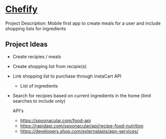 # [Chefify](https://github.com/Zarlengo/Project_1)

Project Description: Mobile first app to create meals for a user and include shopping lists for ingredients



## Project Ideas

* Create recipies / meals
* Create shopping list from recipie(s)
* Link shopping list to purchase through instaCart API
  * List of ingredients
* Search for recipies based on current ingredients in the home (limit searches to include only)
  
  
  API's
  * https://spoonacular.com/food-api
  * https://rapidapi.com/spoonacular/api/recipe-food-nutrition
  * https://developers.shop.com/externalapis/apn-services/
